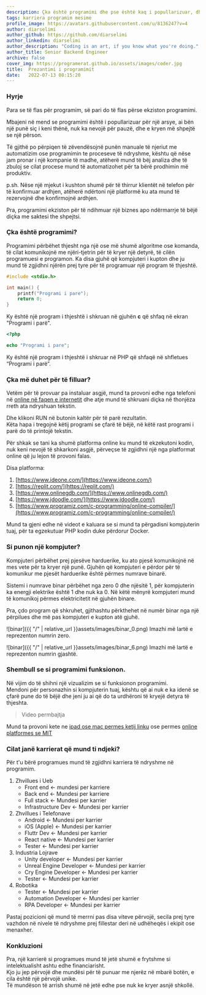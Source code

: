 ```yaml
---
description: Çka është programimi dhe pse është kaq i popullarizuar, dhe çfar rruge duhet të marrim për tu bërë një programer.
tags: karriera programim mesime
profile_image: https://avatars.githubusercontent.com/u/8136247?v=4
author: diarselimi
author_github: https://github.com/diarselimi
author_linkedin: diarselimi
author_description: "Coding is an art, if you know what you're doing."
author_title: Senior Backend Engineer
archive: false
cover_img: https://programerat.github.io/assets/images/coder.jpg
title:  Prezantimi i programimit
date:   2022-07-13 08:15:20
---
```


### Hyrje
Para se të flas për programim, së pari do të flas përse ekziston programimi.  
  
Mbajeni në mend se programimi është i popullarizuar për një arsye, ai bën një punë siç i keni thënë, nuk ka nevojë për pauzë, dhe e kryen më shpejtë se një përson.

Të gjithë po përpiqen të zëvendësojnë punën manuale të njeriut me automatizim ose programimin te proceseve të ndryshme, kështu që nëse jam pronar i një kompanie të madhe, atëherë mund të bëj analiza dhe të zbuloj se cilat procese mund të automatizohet për ta bërë prodhimin më produktiv.

p.sh. Nëse një mjekut i kushton shumë për të thirrur klientët në telefon për të konfirmuar ardhjen, atëherë ndërtoni një platformë ku ata mund të rezervojnë dhe konfirmojnë ardhjen.

Pra, programimi ekziston për të ndihmuar një biznes apo ndërmarrje të bëjë diçka me saktesi the shpejtsi.

### Çka është programimi?

Programimi përbëhet thjesht nga një ose më shumë algoritme ose komanda, të cilat komunikojnë me njëri-tjetrin për të kryer një detyrë, të cilën programuesi e programon.
Ka disa gjuhë që kompjuteri i kupton dhe ju mund të zgjidhni njërën prej tyre për të programuar një program të thjeshtë.    

```c
#include <stdio.h>

int main() {
    printf("Programi i pare");
    return 0;
}
```
Ky është një program i thjeshtë i shkruan në gjuhën **c** që shfaq në ekran "Programi i parë".   

```php
<?php

echo "Programi i pare";

```
Ky është një program i thjeshtë i shkruar në PHP që shfaqë në shfletues “Programi i parë”.

### Çka më duhet për të filluar?
Vetëm për të provuar pa instaluar asgjë, mund ta provoni edhe nga telefoni në [online në faqen e internetit](https://www.programiz.com/c-programming/online-compiler/) dhe atje mund të shkruani diçka në thonjëza rreth ata ndryshuan tekstin.  
   
Dhe klikoni RUN në butonin kaltër për të parë rezultatin.   
Këta hapa i tregojnë këtij programi se çfarë të bëjë, në këtë rast programi i parë do të printojë tekstin.   

Për shkak se tani ka shumë platforma online ku mund të ekzekutoni kodin, nuk keni nevojë të shkarkoni asgjë, përveçse të zgjidhni një nga platformat online që ju lejon të provoni falas.


Disa platforma:
1.	[https://www.ideone.com/](https://www.ideone.com/)
2.	[https://replit.com/](https://replit.com/)
3.	[https://www.onlinegdb.com/](https://www.onlinegdb.com/)
4.	[https://www.jdoodle.com/](https://www.jdoodle.com/)
5.	[https://www.programiz.com/c-programming/online-compiler/](https://www.programiz.com/c-programming/online-compiler/)

Mund ta gjeni edhe në videot e kaluara se si mund ta përgadisni kompjuterin tuaj, për ta egzekutuar PHP kodin duke përdorur Docker.


### Si punon një kompjuter?

Kompjuteri përbëhet prej pjesëve harduerike, ku ato pjesë komunikojnë në mes vete për ta kryer një punë.
Gjuhën që kompjuteri e përdor për të komunikur me pjesët harduerike është përmes numrave binarë.

Sistemi i numrave binar përbëhet nga zero 0 dhe njësitë 1, për kompjuterin ka energji elektrike është 1 dhe nuk ka 0.
Në këtë mënyrë kompjuteri mund të komunikoj përmes elektricitetit në gjuhën binare.

Pra, çdo program që shkruhet, gjithashtu përkthehet në numër binar nga një përpilues dhe më pas kompjuteri e kupton atë gjuhë.

![binar]({{ "/" | relative_url  }}assets/images/binar_0.png)
Imazhi më lartë e reprezenton numrin zero.

![binar]({{ "/" | relative_url  }}assets/images/binar_6.png)
Imazhi më lartë e reprezenton numrin gjashtë.

### Shembull se si programimi funksionon.
Në vijim do të shihni një vizualizim se si funksionon programimi.   
Mendoni për personazhin si kompjuterin tuaj, kështu që ai nuk e ka idenë se çfarë pune do të bëjë dhe jeni ju ai që do ta urdhëroni të kryejë detyra të thjeshta.

> Video permbajtja

Mund ta provoni kete ne [ipad ose mac permes ketij linku](https://apps.apple.com/de/app/id1496833156) ose permes [online platformes se MIT](https://scratch.mit.edu/projects/editor/?tutorial=getStarted)


### Cilat janë karrierat që mund ti ndjeki?
Për t'u bërë programues mund të zgjidhni karriera të ndryshme në programim.

1. Zhvillues i Ueb
	- Front end <- mundesi per karriere
	- Back end <- Mundesi per karriere
	- Full stack <- Mundesi per karrier
	- Infrastructure Dev <- Mundesi per karrier
2. Zhvillues i Telefonave
	- Android <- Mundesi per karrier
	- iOS (Apple) <- Mundesi per karrier
    - Fluttr Dev <- Mundesi per karrier
    - React native <- Mundesi per karrier
    - Tester <- Mundesi per karrier
3. Industria Lojrave 
    - Unity developer <- Mundesi per karrier
    - Unreal Engine Developer <- Mundesi per karrier
    - Cry Engine Developer <- Mundesi per karrier
    - Tester <- Mundesi per karrier
4. Robotika
    - Tester <- Mundesi per karrier
    - Automation Developer <- Mundesi per karrier
    - RPA Developer <- Mundesi per karrier

Pastaj pozicioni që mund të merrni pas disa viteve përvojë, secila prej tyre vazhdon në nivele të ndryshme prej fillestar deri në udhëheqës i ekipit ose menaxher.   

### Konkluzioni
Pra, një karrierë si programues mund të jetë shumë e frytshme si intelektualisht ashtu edhe financiarisht.   
Kjo ju jep përvojë dhe mundësi për të punuar me njerëz në mbarë botën, e cila është një përvojë unike.   
Të mundëson të arrish shumë në jetë edhe pse nuk ke kryer asnjë shkollë.   

